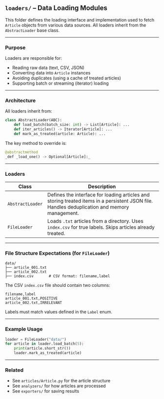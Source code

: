 ## `loaders/` – Data Loading Modules

This folder defines the loading interface and implementation used to fetch `Article` objects from various data sources. All loaders inherit from the `AbstractLoader` base class.

---

### Purpose

Loaders are responsible for:

* Reading raw data (text, CSV, JSON)
* Converting data into `Article` instances
* Avoiding duplicates (using a cache of treated articles)
* Supporting batch or streaming (iterator) loading

---

### Architecture

All loaders inherit from:

```python
class AbstractLoader(ABC):
    def load_batch(batch_size: int) -> List[Article]: ...
    def iter_articles() -> Iterator[Article]: ...
    def mark_as_treated(article: Article): ...
```

The key method to override is:

```python
@abstractmethod
_def _load_one() -> Optional[Article]:_
```

---

### Loaders

| Class            | Description                                                                                                                                  |
| ---------------- | -------------------------------------------------------------------------------------------------------------------------------------------- |
| `AbstractLoader` | Defines the interface for loading articles and storing treated items in a persistent JSON file. Handles deduplication and memory management. |
| `FileLoader`     | Loads `.txt` articles from a directory. Uses `index.csv` for true labels. Skips articles already treated.                                    |

---

### File Structure Expectations (for `FileLoader`)

```
data/
├── article_001.txt
├── article_002.txt
├── index.csv       # CSV format: filename,label
```

The CSV `index.csv` file should contain two columns:

```
filename,label
article_001.txt,POSITIVE
article_002.txt,IRRELEVANT
```

Labels must match values defined in the `Label` enum.

---

### Example Usage

```python
loader = FileLoader("data/")
for article in loader.load_batch(5):
    print(article.short_str())
    loader.mark_as_treated(article)
```

---

### Related

* See `articles/Article.py` for the article structure
* See `analyzers/` for how articles are processed
* See `exporters/` for saving results
